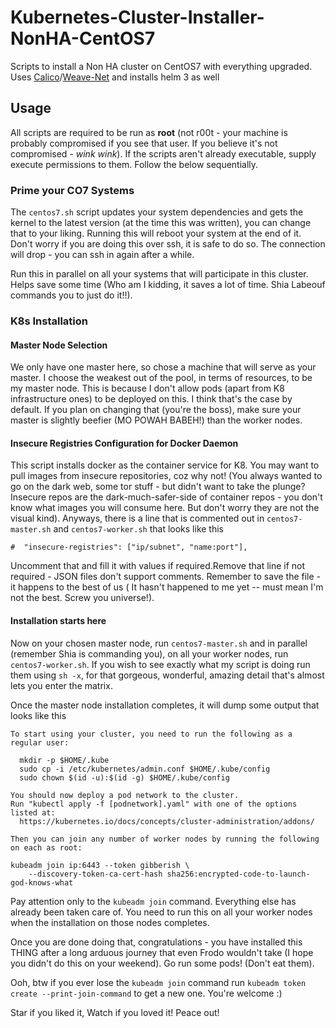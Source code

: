 # Kubernetes-Cluster-Installer-NonHA-CentOS7
Scripts to install a Non HA cluster on CentOS7 with everything upgraded. Uses [Calico](../../tree/calico)/[Weave-Net](../../tree/weave-net) and installs helm 3 as well

## Usage

All scripts are required to be run as **root** (not r00t  - your machine is probably compromised if you see that user. If you believe it's not compromised - *wink* *wink*). If the scripts aren't already executable, supply execute permissions to them. Follow the below sequentially.

### Prime your CO7 Systems

The ``centos7.sh`` script updates your system dependencies and gets the kernel to the latest version (at the time this was written), you can change that to your liking. Running this will reboot your system at the end of it. Don't worry if you are doing this over ssh, it is safe to do so. The connection will drop - you can ssh in again after a while.

Run this in parallel on all your systems that will participate in this cluster. Helps save some time (Who am I kidding, it saves a lot of time. Shia Labeouf commands you to just do it!!).

### K8s Installation

#### Master Node Selection
We only have one master here, so chose a machine that will serve as your master. I choose the weakest out of the pool, in terms of resources, to be my master node. This is because I don't allow pods (apart from K8 infrastructure ones) to be deployed on this. I think that's the case by default. If you plan on changing that (you're the boss), make sure your master is slightly beefier (MO POWAH BABEH!) than the worker nodes.

#### Insecure Registries Configuration for Docker Daemon
This script installs docker as the container service for K8. You may want to pull images from insecure repositories, coz why not! (You always wanted to go on the dark web, some tor stuff - but didn't want to take the plunge? Insecure repos are the dark-much-safer-side of container repos - you don't know what images you will consume here. But don't worry they are not the visual kind).
 Anyways, there is a line that is commented out in ``centos7-master.sh`` and ``centos7-worker.sh`` that looks like this

``#  "insecure-registries": ["ip/subnet", "name:port"],``

Uncomment that and fill it with values if required.Remove that line if not required - JSON files don't support comments. Remember to save the file - it happens to the best of us ( It hasn't happened to me yet -- must mean I'm not the best. Screw you universe!).

#### Installation starts here
Now on your chosen master node, run ``centos7-master.sh`` and in parallel (remember Shia is commanding you), on all your worker nodes, run ``centos7-worker.sh``. If you wish to see exactly what my script is doing run them using ``sh -x``, for that gorgeous, wonderful, amazing detail that's almost lets you enter the matrix.

Once the master node installation completes, it will dump some output that looks like this

```
To start using your cluster, you need to run the following as a regular user:

  mkdir -p $HOME/.kube
  sudo cp -i /etc/kubernetes/admin.conf $HOME/.kube/config
  sudo chown $(id -u):$(id -g) $HOME/.kube/config

You should now deploy a pod network to the cluster.
Run "kubectl apply -f [podnetwork].yaml" with one of the options listed at:
  https://kubernetes.io/docs/concepts/cluster-administration/addons/

Then you can join any number of worker nodes by running the following on each as root:

kubeadm join ip:6443 --token gibberish \
    --discovery-token-ca-cert-hash sha256:encrypted-code-to-launch-god-knows-what
```
Pay attention only to the ``kubeadm join`` command. Everything else has already been taken care of. You need to run this on all your worker nodes when the installation on those nodes completes. 

Once you are done doing that, congratulations - you have installed this THING after a long arduous journey that even Frodo wouldn't take (I hope you didn't do this on your weekend). Go run some pods! (Don't eat them).

Ooh,  btw if you ever lose the ``kubeadm join`` command run ``kubeadm token create --print-join-command`` to get a new one. You're welcome :)

Star if you liked it, Watch if you loved it! Peace out!
